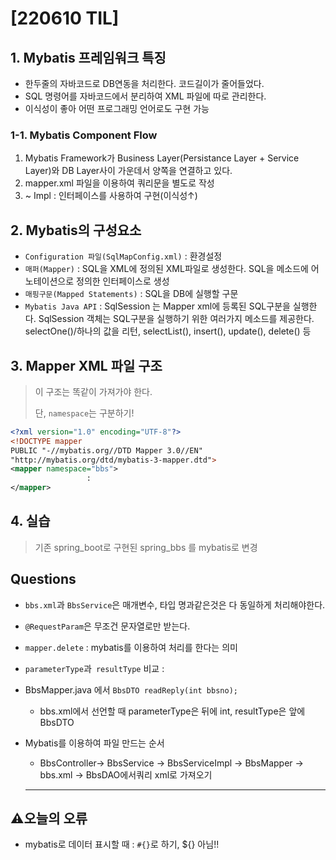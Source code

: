 # [220610 TIL]

## 1. Mybatis 프레임워크 특징

* 한두줄의 자바코드로 DB연동을 처리한다. 코드길이가 줄어들었다.
* SQL 명령어를 자바코드에서 분리하여 XML 파일에 따로 관리한다.
* 이식성이 좋아 어떤 프로그래밍 언어로도 구현 가능

### 1-1. Mybatis Component Flow

1. Mybatis Framework가 Business Layer(Persistance Layer + Service Layer)와 DB Layer사이 가운데서 양쪽을 연결하고 있다.
2. mapper.xml 파일을 이용하여 쿼리문을 별도로 작성
3. ~ Impl : 인터페이스를 사용하여 구현(이식성↑)

## 2. Mybatis의 구성요소

* `Configuration 파일(SqlMapConfig.xml)` : 환경설정
* `매퍼(Mapper)` : SQL을 XML에 정의된 XML파일로 생성한다. SQL을 메소드에 어노테이션으로 정의한 인터페이스로 생성
* `매핑구문(Mapped Statements)` : SQL을 DB에 실행할 구문
* `Mybatis Java API` : SqlSession 는 Mapper xml에 등록된 SQL구분을 실행한다. SqlSession 객체는 SQL구분을 실행하기 위한 여러가지 메소드를 제공한다. selectOne()/하나의 값을 리턴, selectList(), insert(), update(), delete() 등

## 3. Mapper XML 파일 구조

> 이 구조는 똑같이 가져가야 한다.
>
> 단, `namespace`는 구분하기!

```xml
<?xml version="1.0" encoding="UTF-8"?>
<!DOCTYPE mapper
PUBLIC "-//mybatis.org//DTD Mapper 3.0//EN"
"http://mybatis.org/dtd/mybatis-3-mapper.dtd">
<mapper namespace="bbs"> 
                 :
</mapper>
```

## 4. 실습

> 기존 spring_boot로 구현된 spring_bbs 를 mybatis로 변경

## Questions

* `bbs.xml`과 `BbsService`은 매개변수, 타입 명과같은것은 다 동일하게 처리해야한다.

* `@RequestParam`은 무조건 문자열로만 받는다.

* `mapper.delete` : mybatis를 이용하여 처리를 한다는 의미

* `parameterType`과` resultType` 비교 : 

* BbsMapper.java 에서 `BbsDTO readReply(int bbsno);` 

  * bbs.xml에서 선언할 때 parameterType은 뒤에 int, resultType은 앞에 BbsDTO

* Mybatis를 이용하여 파일 만드는 순서

  * BbsController-> BbsService -> BbsServiceImpl ->  BbsMapper -> bbs.xml -> BbsDAO에서쿼리 xml로 가져오기

  ---

## :warning:오늘의 오류

* mybatis로 데이터 표시할 때 : `#{}`로 하기, ${} 아님!!

